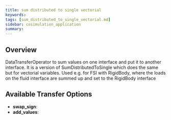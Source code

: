 ```yaml
---
title: sum distributed to single vectorial
keywords: 
tags: [sum_distributed_to_single_vectorial.md]
sidebar: cosimulation_application
summary: 
---
```

## Overview
DataTransferOperator to sum values on one interface and put it to another interface. It is a version of SumDistributedToSingle which does the same but for vectorial variables. Used e.g. for FSI with RigidBody, where the loads on the fluid interface are summed up and set to the RigidBody interface
## Available Transfer Options
- **swap_sign**:
- **add_values**: